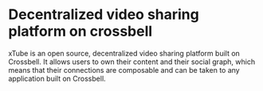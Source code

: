 
# Decentralized video sharing platform on crossbell 

xTube is an open source, decentralized video sharing platform built on Crossbell. It allows users to own their content and their social graph, which means that their connections are composable and can be taken to any application built on Crossbell.


